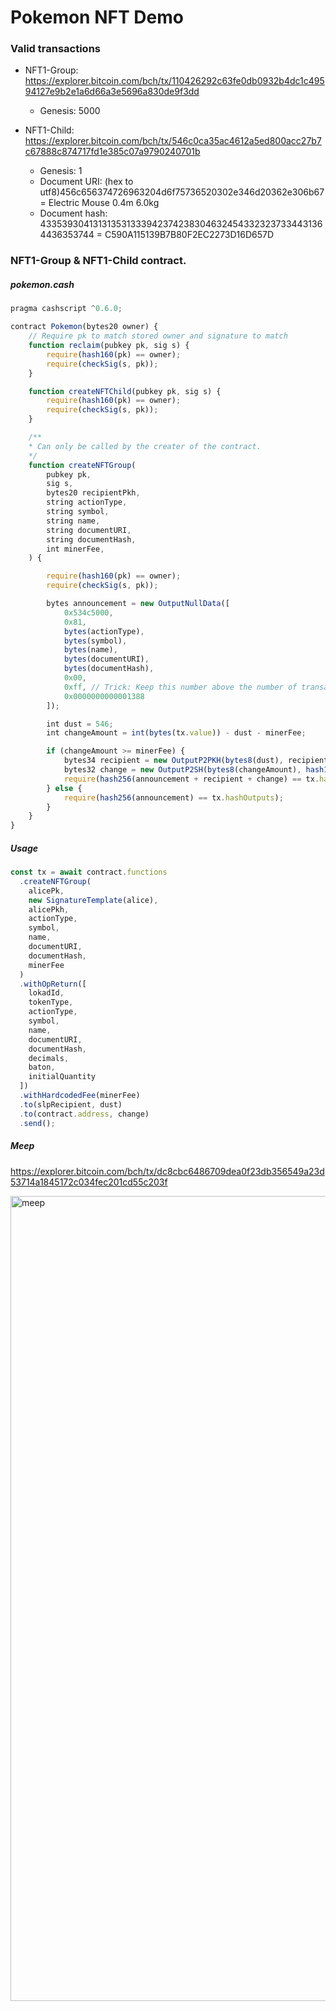 # Pokemon NFT Demo


<h3> Valid transactions </h3>

- NFT1-Group: https://explorer.bitcoin.com/bch/tx/110426292c63fe0db0932b4dc1c49594127e9b2e1a6d66a3e5696a830de9f3dd

    - Genesis: 5000

- NFT1-Child: https://explorer.bitcoin.com/bch/tx/546c0ca35ac4612a5ed800acc27b7c67888c874717fd1e385c07a9790240701b

    - Genesis: 1
    -  Document URI: (hex to utf8)456c656374726963204d6f75736520302e346d20362e306b67 = Electric Mouse 0.4m 6.0kg
    - Document hash: 4335393041313135313339423742383046324543323237334431364436353744 = C590A115139B7B80F2EC2273D16D657D

<h3> NFT1-Group & NFT1-Child contract. </h3>

<h5> pokemon.cash </h5>

```js
pragma cashscript ^0.6.0;

contract Pokemon(bytes20 owner) {
    // Require pk to match stored owner and signature to match
    function reclaim(pubkey pk, sig s) {
        require(hash160(pk) == owner);
        require(checkSig(s, pk));
    }

    function createNFTChild(pubkey pk, sig s) {
        require(hash160(pk) == owner);
        require(checkSig(s, pk));
    }

    /**
    * Can only be called by the creater of the contract.
    */
    function createNFTGroup(
        pubkey pk,
        sig s,
        bytes20 recipientPkh,
        string actionType,
        string symbol,
        string name,
        string documentURI,
        string documentHash,
        int minerFee,
    ) {  

        require(hash160(pk) == owner);
        require(checkSig(s, pk));

        bytes announcement = new OutputNullData([
            0x534c5000,
            0x81,
            bytes(actionType),
            bytes(symbol),
            bytes(name),
            bytes(documentURI),
            bytes(documentHash),
            0x00,
            0xff, // Trick: Keep this number above the number of transactions you would expect.
            0x0000000000001388
        ]);

        int dust = 546;
        int changeAmount = int(bytes(tx.value)) - dust - minerFee;

        if (changeAmount >= minerFee) {
            bytes34 recipient = new OutputP2PKH(bytes8(dust), recipientPkh);
            bytes32 change = new OutputP2SH(bytes8(changeAmount), hash160(tx.bytecode));
            require(hash256(announcement + recipient + change) == tx.hashOutputs);
        } else {
            require(hash256(announcement) == tx.hashOutputs);
        }
    }
}
```

<h5> Usage </h5>

```js
const tx = await contract.functions
  .createNFTGroup(
    alicePk,
    new SignatureTemplate(alice),
    alicePkh,
    actionType,
    symbol,
    name,
    documentURI,
    documentHash,
    minerFee
  )
  .withOpReturn([
    lokadId,
    tokenType,
    actionType,
    symbol,
    name,
    documentURI,
    documentHash,
    decimals,
    baton,
    initialQuantity
  ])
  .withHardcodedFee(minerFee)
  .to(slpRecipient, dust)
  .to(contract.address, change)
  .send();
```

<h5> Meep </h5>

https://explorer.bitcoin.com/bch/tx/dc8cbc6486709dea0f23db356549a23d53714a1845172c034fec201cd55c203f

<img width="1288" alt="meep" src="https://user-images.githubusercontent.com/7335120/122131100-4b411d80-ce56-11eb-9b28-f35dfd2d553d.png">
